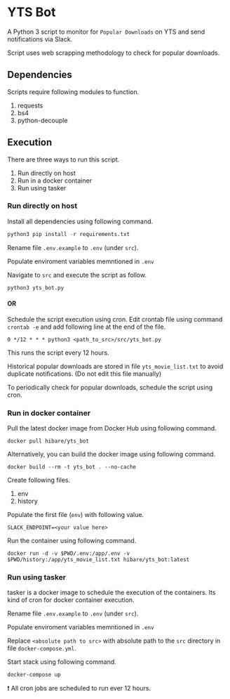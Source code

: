 # YTS Bot

A Python 3 script to monitor for `Popular Downloads` on YTS and send notifications via Slack.

Script uses web scrapping methodology to check for popular downloads.

## Dependencies

Scripts require following modules to function.

1. requests
2. bs4
3. python-decouple

## Execution

There are three ways to run this script.

1. Run directly on host
2. Run in a docker container
3. Run using tasker

### Run directly on host

Install all dependencies using following command.

```python
python3 pip install -r requirements.txt
```

Rename file `.env.example` to `.env` (under `src`).

Populate enviroment variables memntioned in `.env`

Navigate to `src` and execute the script as follow.

```python
python3 yts_bot.py
```

#### OR

Schedule the script execution using cron. Edit crontab file using command `crontab -e` and add following line at the end of the file.

```
0 */12 * * * python3 <path_to_src>/src/yts_bot.py
```

This runs the script every 12 hours.

Historical popular downloads are stored in file `yts_movie_list.txt` to avoid duplicate notifications.
(Do not edit this file manually)

To periodically check for popular downloads, schedule the script using cron.

### Run in docker container

Pull the latest docker image from Docker Hub using following command.

```shell
docker pull hibare/yts_bot
```

Alternatively, you can build the docker image using following command.

```shell
docker build --rm -t yts_bot . --no-cache
```

Create following files.

1. env
2. history

Populate the first file (`env`) with following value.

```
SLACK_ENDPOINT=<your value here>
```

Run the container using following command.

```shell
docker run -d -v $PWD/.env:/app/.env -v $PWD/history:/app/yts_movie_list.txt hibare/yts_bot:latest
```

### Run using tasker

tasker is a docker image to schedule the execution of the containers. Its kind of cron for docker container execution.

Rename file `.env.example` to `.env` (under `src`).

Populate enviroment variables memntioned in `.env`

Replace `<absolute path to src>` with absolute path to the `src` directory in file `docker-compose.yml`.

Start stack using following command.

```shell
docker-compose up
```

:exclamation: All cron jobs are scheduled to run ever 12 hours.
